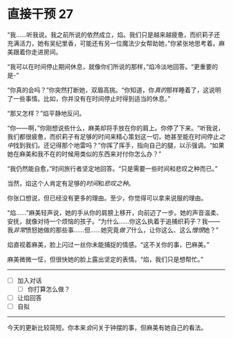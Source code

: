 # 直接干预 27

“我……听我说。我之前所说的依然成立，焰。我们只是越来越疲惫，而织莉子还充满活力，她有吴纪里香，可能还有另一位魔法少女帮助她，”你紧张地思考着。麻美跟着你走进房间。

“我可以在时间停止期间休息，就像你们所说的那样，”焰冷淡地回答。“更重要的是-”

“你真的会吗？”你突然打断她，双眉高挑。“你知道，你*真的*那样睡着了，这说明了一些事情。比如，你并没有在时间停止时得到适当的休息。”

“那又怎样？”焰平静地反问。

“你——啊，”你刚想说些什么，麻美却将手放在你的肩上。你停了下来。“听我说，我们都很疲惫，而织莉子有足够的时间来精心策划这一切，她甚至能在时间停止*之中*找到我们。还记得那个地雷吗？”你挥了挥手，指向自己的腿，以示强调。“如果她在麻美和我不在的时候用类似的东西来对付你怎么办？”

“我仍然能自愈，”时间旅行者坚定地回答。“只是需要一些时间和悲叹之种而已。”

当然，焰这个人肯定有足够的*时间*和*悲叹之种*。

你张口想说，但已经没有更多的理由。至少，你觉得可以拿来说服的理由。

“焰……”麻美轻声说，她的手从你的肩膀上移开，向前迈了一步。她的声音温柔、安抚，就像对待一个烦恼的孩子。“为什么……你这么执着于追捕织莉子？我——我*非常*愤怒她做的那些事……但……她究竟*做了*什么，让你这么、这么*憎恨*她？”

焰直视着麻美，脸上闪过一丝你未能捕捉的情感。“这不关你的事，巴麻美。”

麻美微微一怔，但很快她的脸上露出坚定的表情。“焰，我们只是想帮忙。”

---

- [ ] 加入对话
  - [ ] 你打算怎么做？
- [ ] 让焰回答
- [ ] 自拟

---

今天的更新比较简短。你本来*会*问关于钟摆的事，但麻美有她自己的看法。
